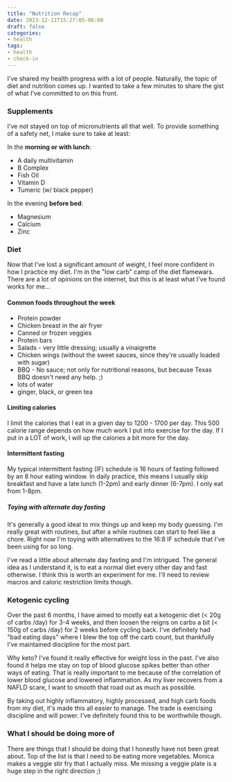 ```yaml
---
title: "Nutrition Recap"
date: 2023-12-11T15:27:05-06:00
draft: false
categories:
- health
tags:
- health
- check-in
---
```


I've shared my health progress with a lot of people.  Naturally, the topic of diet and nutrition comes up.  I wanted to take a few minutes to share the gist of what I've committed to on this front.
### Supplements

I've not stayed on top of micronutrients all that well.  To provide something of a safety net, I make sure to take at least:

In the **morning or with lunch**:
- A daily multivitamin
- B Complex
- Fish Oil
- Vitamin D
- Tumeric (w/ black pepper)


In the evening **before bed**:
- Magnesium
- Calcium
- Zinc

### Diet

Now that I've lost a significant amount of weight, I feel more confident in how I practice my diet.  I'm in the "low carb" camp of the diet flamewars.  There are a lot of opinions on the internet, but this is at least what I've found works for me...

#### Common foods throughout the week
- Protein powder
- Chicken breast in the air fryer
- Canned or frozen veggies
- Protein bars
- Salads - very little dressing; usually a vinaigrette
- Chicken wings (without the sweet sauces, since they're usually loaded with sugar)
- BBQ - No sauce; not only for nutritional reasons, but because Texas BBQ doesn't need any help.  ;)
- lots of water
- ginger, black, or green tea
#### Limiting calories

I limit the calories that I eat in a given day to 1200 - 1700 per day.  This 500 calorie range depends on how much work I put into exercise for the day.  If I put in a LOT of work, I will up the calories a bit more for the day.

#### Intermittent fasting

My typical intermittent fasting (IF) schedule is 16 hours of fasting followed by an 8 hour eating window.  In daily practice, this means I usually skip breakfast and have a late lunch (1-2pm) and early dinner (6-7pm).  I only eat from 1-8pm.

##### Toying with alternate day fasting

It's generally a good ideal to mix things up and keep my body guessing.  I'm really great with routines, but after a while routines can start to feel like a chore.  Right now I'm toying with alternatives to the 16:8 IF schedule that I've been using for so long.

I've read a little about alternate day fasting and I'm intrigued.  The general idea as I understand it, is to eat a normal diet every other day and fast otherwise.  I think this is worth an experiment for me.  I'll need to review macros and caloric restriction limits though.

### Ketogenic cycling

Over the past 6 months, I have aimed to mostly eat a ketogenic diet (< 20g of carbs /day) for 3-4 weeks, and then loosen the reigns on carbs a bit (< 150g of carbs /day) for 2 weeks before cycling back.  I've definitely had "bad eating days" where I blew the top off the carb count, but thankfully I've maintained discipline for the most part.

Why keto?  I've found it really effective for weight loss in the past.  I've also found it helps me stay on top of blood glucose spikes better than other ways of eating.  That is really important to me because of the correlation of lower blood glucose and lowered inflammation.  As my liver recovers from a NAFLD scare, I want to smooth that road out as much as possible.

By taking out highly inflammatory, highly processed, and high carb foods from my diet, it's made this all easier to manage.  The trade is exercising discipline and will power.  I've definitely found this to be worthwhile though.


### What I should be doing more of

There are things that I should be doing that I honestly have not been great about.  Top of the list is that I need to be eating more vegetables.   Monica makes a veggie stir fry that I actually miss.  Me missing a veggie plate is a huge step in the right direction ;)


